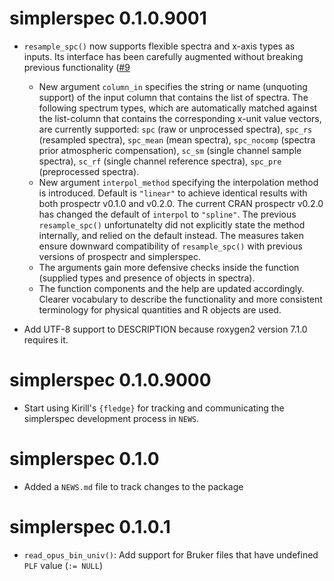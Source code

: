 # simplerspec 0.1.0.9001

* `resample_spc()` now supports flexible spectra and x-axis types as inputs. Its
  interface has been carefully augmented without breaking previous 
  functionality ([#9](https://github.com/philipp-baumann/simplerspec/issues/9)
  * New argument `column_in` specifies the string or name (unquoting support)
    of the input column that contains the list of spectra. The following 
    spectrum types, which are automatically matched against the list-column that
    contains the corresponding x-unit value vectors, are currently supported:
    `spc` (raw or unprocessed spectra), `spc_rs` (resampled spectra),
    `spc_mean` (mean spectra), `spc_nocomp` (spectra prior atmospheric 
    compensation), `sc_sm` (single channel sample spectra), `sc_rf` (single 
    channel reference spectra), `spc_pre` (preprocessed spectra).
  * New argument `interpol_method` specifying the interpolation method is 
    introduced. Default is `"linear"` to achieve identical results with both
    prospectr v0.1.0 and v0.2.0. The current CRAN prospectr v0.2.0 has changed
    the default of `interpol` to `"spline"`. The previous `resample_spc()` 
    unfortunatelty did not explicitly state the method internally, and relied 
    on the default instead. The measures taken ensure downward compatibility of 
    `resample_spc()` with previous versions of prospectr and simplerspec.
  * The arguments gain more defensive checks inside the function (supplied types
    and presence of objects in spectra).
  * The function components and the help are updated accordingly. Clearer 
    vocabulary to describe the functionality and more consistent terminology for
    physical quantities and R objects are used.
  
* Add UTF-8 support to DESCRIPTION because roxygen2 version 7.1.0 requires it.


# simplerspec 0.1.0.9000

* Start using Kirill's `{fledge}` for tracking and communicating the simplerspec
  development process in `NEWS`.


# simplerspec 0.1.0

* Added a `NEWS.md` file to track changes to the package

# simplerspec 0.1.0.1

* `read_opus_bin_univ()`: Add support for Bruker files that have undefined `PLF` value (`:= NULL`)
